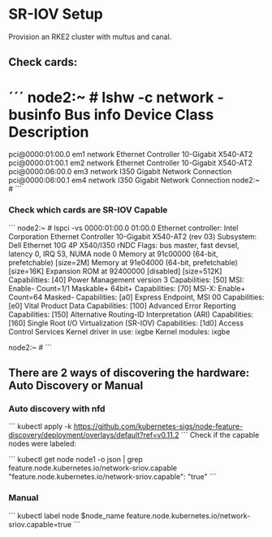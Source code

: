 # SR-IOV Setup

Provision an RKE2 cluster with multus and canal.

## Check cards:
´´´
node2:~ # lshw -c network -businfo
Bus info          Device      Class          Description
========================================================
pci@0000:01:00.0  em1         network        Ethernet Controller 10-Gigabit X540-AT2
pci@0000:01:00.1  em2         network        Ethernet Controller 10-Gigabit X540-AT2
pci@0000:06:00.0  em3         network        I350 Gigabit Network Connection
pci@0000:06:00.1  em4         network        I350 Gigabit Network Connection
node2:~ #
´´´
### Check which cards are SR-IOV Capable

´´´
node2:~ # lspci -vs 0000:01:00.0
01:00.0 Ethernet controller: Intel Corporation Ethernet Controller 10-Gigabit X540-AT2 (rev 03)
	Subsystem: Dell Ethernet 10G 4P X540/I350 rNDC
	Flags: bus master, fast devsel, latency 0, IRQ 53, NUMA node 0
	Memory at 91c00000 (64-bit, prefetchable) [size=2M]
	Memory at 91e04000 (64-bit, prefetchable) [size=16K]
	Expansion ROM at 92400000 [disabled] [size=512K]
	Capabilities: [40] Power Management version 3
	Capabilities: [50] MSI: Enable- Count=1/1 Maskable+ 64bit+
	Capabilities: [70] MSI-X: Enable+ Count=64 Masked-
	Capabilities: [a0] Express Endpoint, MSI 00
	Capabilities: [e0] Vital Product Data
	Capabilities: [100] Advanced Error Reporting
	Capabilities: [150] Alternative Routing-ID Interpretation (ARI)
	Capabilities: [160] Single Root I/O Virtualization (SR-IOV)
	Capabilities: [1d0] Access Control Services
	Kernel driver in use: ixgbe
	Kernel modules: ixgbe

node2:~ #
´´´ 

## There are 2 ways of discovering the hardware: Auto Discovery or Manual

### Auto discovery with nfd

´´´
kubectl apply -k https://github.com/kubernetes-sigs/node-feature-discovery/deployment/overlays/default?ref=v0.11.2
´´´
Check if the capable nodes were labeled:

´´´
kubectl get node node1 -o json | grep feature.node.kubernetes.io/network-sriov.capable
            "feature.node.kubernetes.io/network-sriov.capable": "true"
´´´

### Manual

´´´
kubectl label node $node_name feature.node.kubernetes.io/network-sriov.capable=true
´´´




